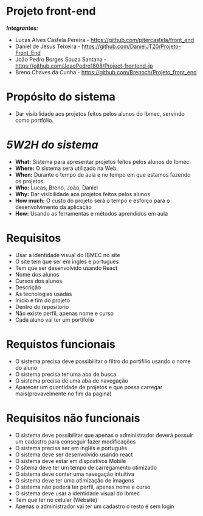 # Projeto front-end

 ***Integrantes:***
- Lucas Alves Castela Pereira - https://github.com/pitercastela/front_end
- Daniel de Jesus Teixeira - https://github.com/DanielJT20/Projeto-Front_End
- João Pedro Borges Souza Santana - https://github.com/JoaoPedro1808/Project-frontend-jp
- Breno Chaves da Cunha - https://github.com/Brenoch/Projeto_front_end


# **Propósito do sistema** 

- Dar visibilidade aos projetos feitos pelos alunos do Ibmec, servindo como portfólio.

# *5W2H do sistema*

- **What:** Sistema para apresentar projetos feitos pelos alunos do Ibmec.
- **Where:** O sistema será utilizado na Web.
- **When:** Durante o tempo de aula e no tempo em que estamos fazendo os projetos.
- **Who:** Lucas, Breno, João, Daniel
- **Why:** Dar visibilidade aos projetos feitos pelos alunos
- **How much:** O custo do projeto será o tempo e esforço para o desenvolvimento da aplicação
- **How:** Usando as ferramentas e métodos aprendidos em aula

# **Requisitos**

- Usar a identidade visual do IBMEC no site
- O site tem que ser em ingles e portugues
- Tem que ser desenvolvido usando React
- Nome dos alunos
- Cursos dos alunos
- Descrição
- As tecnologias usadas 
- Inicio e fim do projeto
- Dentro do repositorio
- Não existe perfil, apenas nome e curso
- Cada aluno vai ter um portifolio 

 
#  **Requistos funcionais**

- O sistema precisa deve possibilitar o filtro do portifilio usando o nome do aluno
- O sistema precisa ter uma aba de busca
- O sistema precisa de uma aba de navegação
- Aparecer um quantidade de projetos e que possa carregar mais(provavelmente no fim da pagina)


#  **Requisitos não funcionais**
- O sistema deve possibilitar que apenas o administrador deverá possuir um cadastro para conseguir fazer modificações
- O sistema precisa ser em inglês e português
- O sistema deve ser desenvolvido usando react
- O sistema deve estar em dispostivos Mobile
- O sitema deve ter um tempo de carregamento otimizado
- O sistema deve conter uma navegação intuitiva
- O sistema deve ter uma otimização de imagens
- O sistema não poderá ter perfil, apenas nome e curso
- O sistema deve usar a identidade visual do Ibmec
- Tem que ter no celular (Website)
- Apenas o administrador vai ter um cadastro o resto é sem login



